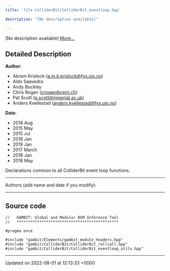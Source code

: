 ```yaml
---
title: 'file ColliderBit/ColliderBit_eventloop.hpp'

description: "[No description available]"

---
```







[No description available] [More...](#detailed-description)

## Detailed Description


**Author**: 

  * Abram Krislock ([a.m.b.krislock@fys.uio.no](mailto:a.m.b.krislock@fys.uio.no))
  * Aldo Saavedra
  * Andy Buckley
  * Chris Rogan ([crogan@cern.ch](mailto:crogan@cern.ch)) 
  * Pat Scott ([p.scott@imperial.ac.uk](mailto:p.scott@imperial.ac.uk)) 
  * Anders Kvellestad ([anders.kvellestad@fys.uio.no](mailto:anders.kvellestad@fys.uio.no)) 


**Date**: 

  * 2014 Aug 
  * 2015 May
  * 2015 Jul 
  * 2018 Jan 
  * 2019 Jan
  * 2017 March 
  * 2018 Jan 
  * 2018 May


Declarations common to all ColliderBit event loop functions.



------------------

Authors (add name and date if you modify):



------------------




## Source code

```
//   GAMBIT: Global and Modular BSM Inference Tool
//   *********************************************

#pragma once

#include "gambit/Elements/gambit_module_headers.hpp"
#include "gambit/ColliderBit/ColliderBit_rollcall.hpp"
#include "gambit/ColliderBit/ColliderBit_eventloop_utils.hpp"
```


-------------------------------

Updated on 2022-08-01 at 12:13:33 +0000
